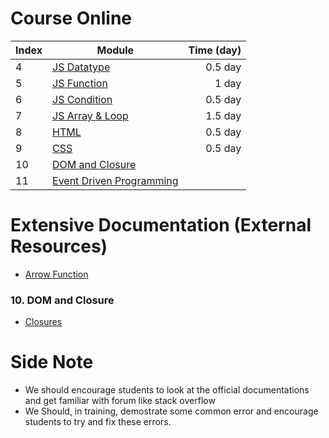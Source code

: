 # Course Online


|Index | Module | Time (day) |
| --- | --- | ---:|
| 4 | [JS Datatype](/modules/04_JS_Datatype.md) | 0.5 day |
| 5 | [JS Function](/modules/05_JS_Function.md) | 1 day |
| 6 | [JS Condition](/modules/06_JS_Condition.md) | 0.5 day |
| 7 | [JS Array & Loop](/modules/07_JS_Array_Loop.md) | 1.5 day |
| 8 | [HTML](/modules/08_HTML.md) | 0.5 day |
| 9 | [CSS](/modules/09_CSS.md) | 0.5 day |
| 10 | [DOM and Closure](/modules/10_Intro_DOM_Closure.md) | 
| 11 | [Event Driven Programming](/modules/11_Event_Driven_Programming.md) |


# Extensive Documentation (External Resources)

- [Arrow Function](https://developer.mozilla.org/en-US/docs/Web/JavaScript/Reference/Functions/Arrow_functions)
### 10. DOM and Closure
- [Closures](https://developer.mozilla.org/en-US/docs/Web/JavaScript/Closures)

# Side Note

- We should encourage students to look at the official documentations and get familiar with forum like stack overflow
- We Should, in training, demostrate some common error and encourage students to try and fix these errors.
